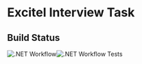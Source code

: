 # Excitel Interview Task
## Build Status
![.NET Workflow](https://github.com/NasC0/ExcitelInterviewTask/actions/workflows/dotnet.yml/badge.svg)![.NET Workflow Tests](https://gist.githubusercontent.com/NasC0/dd7742357a5806549b3fa4b060a0fd33/raw/badge.svg)
